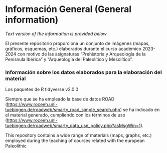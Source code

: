 # Información General (General information)

*Text version of the information is provided below*

El presente repositorio proporciona un conjunto de imágenes (mapas,
gráficos, esquemas, etc.) elaborados durante el curso académico
2023-2024 con motivo de las asignaturas “Prehistoria y Arqueología de la
Penísnula Ibérica” y “Arqueología del Paleolítico y Mesolítico”.

### Información sobre los datos elaborados para la elaboración del material

Los paquetes de R tidyverse v2.0.0

Siempre que se ha empleado la base de datos ROAD
(<https://www.roceeh.uni-tuebingen.de/roadweb/smarty_road_simple_search.php>)
se ha indicado en el material generado, cumpliendo con los términos de
uso
(<https://www.roceeh.uni-tuebingen.de/roadweb/smarty_data_use_policy.php?asMsgWin=1>).

This repository contains a wide range of materials (maps, graphs, etc.)
employed during the teaching of courses related with the european
Paleolithic
